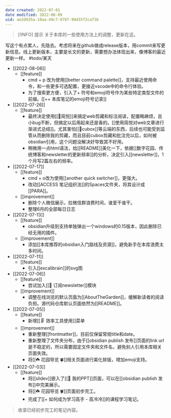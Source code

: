 ```yaml
---
date created: 2022-07-01
date modified: 2022-08-09
uid: ae2d935a-18aa-49c7-9787-99d35f2caf3b
---
```


> [!INFO] 提示
> 关于本库的一些使用方法上的调整，更新在这。

写这个有点累人，先隐去。考虑将来在github做成release版本，用commit来写更新信息。线上更新版本，主要是长文的更新，需要想办法体现出来，像博客的最近更新一样。 #todo/某天

- [[2022-08-06]]
	- [[feature]]
		- cmd + p 改为使用[[better command palette]]，支持最近使用命令，和一些更多可选配置，更接近vscode中的命令行体验。
		- 为了搜索更方便，引入了+ 符号和emoji符号作为某些特定类型文件的前缀。[[++ 本库笔记的emoji符号记录]]
- [[2022-07-26]]
	- [[feature]]
		- 最终决定使用[[🤖简悦]]来搞定web剪藏和标注阅读，配置略麻烦，且小bug不断，但搞定以后用起来还是香的。[[使用简悦对web文章进行渐进式总结]]。尤其害怕[[🤖cubox]]等云端的东西，后续也可能受到监管从而删除我的剪藏，而且目前cubox剪藏和批注完以后，如何被obsidian引用，这个问题没解决好导致其不好用。
		- 稍微用一点html语法，给[[README]]美化一下，依据[[数字花园、传统博客和newsletter的更新频率]]的分析，决定引入[[newsletter]]，1个月写2篇左右的频率。
- [[2022-07-17]]
	- [[feature]]
		- cmd + o改为使用[[another quick switcher]]，更强大。
		- 改动[[ACCESS 笔记组织法]]的Spaces文件夹，将其设计成[[PARA]]。
	- [[improvement]]
		- 删除个人微信展示，拉微信群浪费时间，谁爱干谁干。
		- 整理6月的全部每日日志
- [[2022-07-13]]
	- [[feature]]
		- obsidian升级到支持单独弹出一个windows的0.15版本，因此删除已经无用的插件。
	- [[improvement]]
		- 添加[[本库推荐的obsidian入门路线及资源]]，避免新手在本库浪费太多时间。
- [[2022-07-11]]
	- [[feature]]
		- 引入[[excalibrain]]的svg图
- [[2022-07-06]]
	- [[feature]]
		- 尝试加入[[📩 订阅newsletter]]模块
	- [[improvement]]
		- 调整在线浏览的默认页面为[[AboutTheGarden]]，缓解新读者的阅读负担。源代码仓库默认页面依然为[[README]]。
- [[2022-07-05]]
	- [[feature]]
		- 新增[[🗜 效率工具使用]]菜单
	- [[improvement]]
		- 重新整理[[frontmatter]]，目前仅保留常规title和date。
		- 重新整理了文件夹分布，由于[[obsidian publish 发布]]页面的link url是不稳定的，所以需要固定文件夹和文件名，避免别人引用本库相关页面失效。
		- 将[[☘️ 花园导览 🍀]]相关页面进行美化排版，增加emoji支持。
- [[2022-07-03]]
	- [[feature]]
		- 将[[slidev]]嵌入了[[🎥 我的PPT]]页面，可以在[[obsidian publish 发布]]中完美展示。
		- 将[[☘️ 花园导览 🍀]]页面初步完工。
		- 完成了[[+ 如何成为学习高手 - 高冷冷]]的课程学习笔记。

> 收录已经初步完工的笔记内容。
